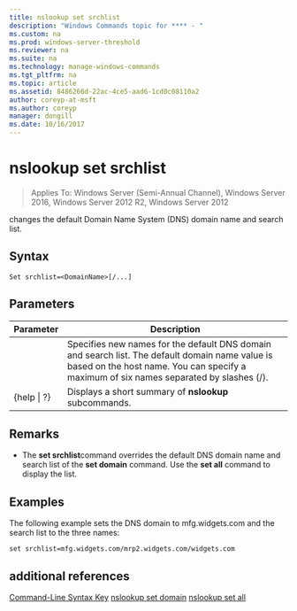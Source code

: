 ```yaml
---
title: nslookup set srchlist
description: "Windows Commands topic for **** - "
ms.custom: na
ms.prod: windows-server-threshold
ms.reviewer: na
ms.suite: na
ms.technology: manage-windows-commands
ms.tgt_pltfrm: na
ms.topic: article
ms.assetid: 8486266d-22ac-4ce5-aad6-1cd0c08110a2
author: coreyp-at-msft
ms.author: coreyp
manager: dongill
ms.date: 10/16/2017
---
```

# nslookup set srchlist

>Applies To: Windows Server (Semi-Annual Channel), Windows Server 2016, Windows Server 2012 R2, Windows Server 2012

changes the default Domain Name System (DNS) domain name and search list.

## Syntax
```
Set srchlist=<DomainName>[/...]
```
## Parameters
|Parameter|Description|
|-------|--------|
|<DomainName>|Specifies new names for the default DNS domain and search list. The default domain name value is based on the host name. You can specify a maximum of six names separated by slashes (/).|
|{help &#124; ?}|Displays a short summary of **nslookup** subcommands.|
## Remarks
-   The **set srchlist**command overrides the default DNS domain name and search list of the **set domain** command. Use the **set all** command to display the list.
## <a name="BKMK_examples"></a>Examples
The following example sets the DNS domain to mfg.widgets.com and the search list to the three names:
```
set srchlist=mfg.widgets.com/mrp2.widgets.com/widgets.com
```
## additional references
[Command-Line Syntax Key](command-line-syntax-key.md)
[nslookup set domain](nslookup-set-domain.md)
[nslookup set all](nslookup-set-all.md)
